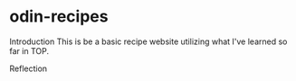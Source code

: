 # odin-recipes

Introduction
This is be a basic recipe website utilizing what I've learned so far in TOP.

Reflection